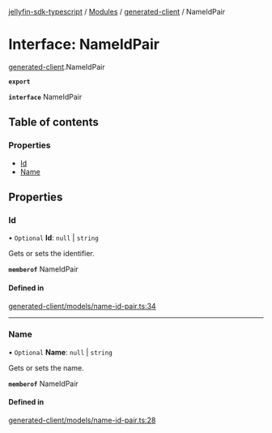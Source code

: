 [jellyfin-sdk-typescript](../README.md) / [Modules](../modules.md) / [generated-client](../modules/generated_client.md) / NameIdPair

# Interface: NameIdPair

[generated-client](../modules/generated_client.md).NameIdPair

**`export`**

**`interface`** NameIdPair

## Table of contents

### Properties

- [Id](generated_client.NameIdPair.md#id)
- [Name](generated_client.NameIdPair.md#name)

## Properties

### Id

• `Optional` **Id**: ``null`` \| `string`

Gets or sets the identifier.

**`memberof`** NameIdPair

#### Defined in

[generated-client/models/name-id-pair.ts:34](https://github.com/thornbill/jellyfin-sdk-typescript/blob/0f61f16/src/generated-client/models/name-id-pair.ts#L34)

___

### Name

• `Optional` **Name**: ``null`` \| `string`

Gets or sets the name.

**`memberof`** NameIdPair

#### Defined in

[generated-client/models/name-id-pair.ts:28](https://github.com/thornbill/jellyfin-sdk-typescript/blob/0f61f16/src/generated-client/models/name-id-pair.ts#L28)

